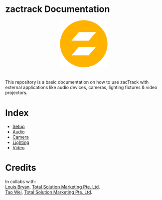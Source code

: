 # zactrack Documentation
<img
	style ="display: block;
			margin-left: auto;
			margin-right: auto;
			width: 30%;"
			src="0/resources/logo.png"
			alt="logo">
</img>

#
This repository is a basic documentation on how to use zacTrack with external applications like audio devices, cameras, lighting fixtures & video projectors.

# Index
* [Setup](0/Setup/zt_Setup.md)
* [Audio](0/Audio/zt_Audio.md)
* [Camera](0/Camera/zt_Camera.md)
* [Lighting](0/Lighting/zt_Lighting.md)
* [Video](0/Video/zt_Video.md)

# Credits
In collabs with:<br>
[Louis Bryan](https://www.tsm-int.com/about-our-team/#:~:text=Louis%20Bryan,Support%20Assistant%20Manager), [Total Solution Marketing Pte. Ltd](https://www.tsm-int.com/).<br>
[Tao Wei](https://www.tsm-int.com/about-our-team/#:~:text=Khoo%20Tao%20Wei,Support%20Specialist%20(Lighting)), [Total Solution Marketing Pte. Ltd](https://www.tsm-int.com/).<br>